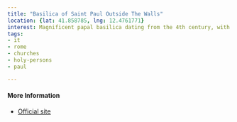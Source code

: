 ```yaml
---
title: "Basilica of Saint Paul Outside The Walls"
location: {lat: 41.858785, lng: 12.4761771}
interest: Magnificent papal basilica dating from the 4th century, with tomb of St Paul & elegant cloisters.  Destroyed by fire in 1823, it was rebuilt and reconsecrated in 1854.  Portraits of all the popes line the nave.
tags:
- it
- rome
- churches
- holy-persons
- paul

---
```



#### More Information

* [Official site](http://www.basilicasanpaolo.org/)





